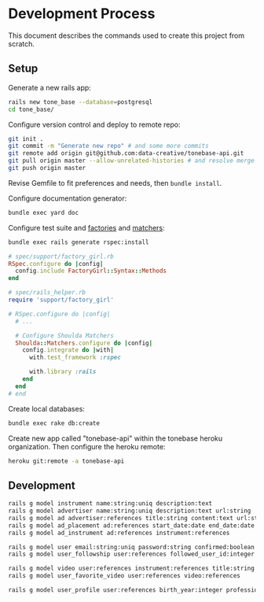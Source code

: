 # Development Process

This document describes the commands used to create this project from scratch.

## Setup

Generate a new rails app:

```` sh
rails new tone_base --database=postgresql
cd tone_base/
````

Configure version control and deploy to remote repo:

```` sh
git init .
git commit -m "Generate new repo" # and some more commits
git remote add origin git@github.com:data-creative/tonebase-api.git
git pull origin master --allow-unrelated-histories # and resolve merge conflicts
git push origin master
````

Revise Gemfile to fit preferences and needs, then `bundle install`.

Configure documentation generator:

```` sh
bundle exec yard doc
````

Configure test suite and [factories](https://github.com/thoughtbot/factory_girl/blob/master/GETTING_STARTED.md#rspec) and [matchers](https://github.com/thoughtbot/shoulda-matchers):

```` sh
bundle exec rails generate rspec:install
````

```` rb
# spec/support/factory_girl.rb
RSpec.configure do |config|
  config.include FactoryGirl::Syntax::Methods
end
````

```` rb
# spec/rails_helper.rb
require 'support/factory_girl'

# RSpec.configure do |config|
  # ...

  # Configure Shoulda Matchers
  Shoulda::Matchers.configure do |config|
    config.integrate do |with|
      with.test_framework :rspec

      with.library :rails
    end
  end
# end
````

Create local databases:

```` sh
bundle exec rake db:create
````

Create new app called "tonebase-api" within the tonebase heroku organization. Then configure the heroku remote:

```` sh
heroku git:remote -a tonebase-api
````

## Development

```` sh
rails g model instrument name:string:uniq description:text
rails g model advertiser name:string:uniq description:text url:string
rails g model ad advertiser:references title:string content:text url:string image_url:string
rails g model ad_placement ad:references start_date:date end_date:date price:integer
rails g model ad_instrument ad:references instrument:references

rails g model user email:string:uniq password:string confirmed:boolean visible:boolean role:string access_level:string first_name:string last_name:string bio:text image_url:string hero_url:string
rails g model user_followship user:references followed_user_id:integer

rails g model video user:references instrument:references title:string description:text tags:text
rails g model user_favorite_video user:references video:references

rails g model user_profile user:references birth_year:integer professions:text
````
